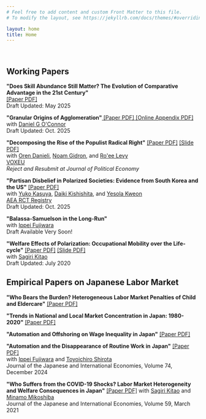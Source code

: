 ```yaml
---
# Feel free to add content and custom Front Matter to this file.
# To modify the layout, see https://jekyllrb.com/docs/themes/#overriding-theme-defaults

layout: home
title: Home
---
```

<br>

## Working Papers

**"Does Skill Abundance Still Matter? The Evolution of Comparative Advantage in the 21st Century"**<a href="/files/research/KIKUCHI-skill-trade.pdf" target="_blank"> <br>
 [Paper PDF]</a><br>
 Draft Updated: May 2025<br>

**"Granular Origins of Agglomeration"**<a href="/files/research/KIKUCHI-OCONNOR-granular-spatial.pdf" target="_blank"> [Paper PDF]</a><a href="/files/research/KIKUCHI-OCONNOR-granular-spatial-OnlineApp.pdf" target="_blank"> [Online Appendix PDF]</a><br>
with  <a href="https://www.danielgoconnor.com" target="_blank">Daniel G O'Connor</a><br>
Draft Updated: Oct. 2025<br>

**"Decomposing the Rise of the Populist Radical Right"** <a href="/files/research/DGKL-Populism.pdf" target="_blank">[Paper PDF]</a>
<a href="/files/research/slide-DGKL-Populism.pdf" target="_blank">[Slide PDF]</a><br>
with <a href="https://www.orendanieli.com/home" target="_blank">Oren Danieli</a>, 
<a href="https://noamgidron.com/" target="_blank">Noam Gidron</a>, 
and <a href="https://www.roeelevy.com/" target="_blank">Ro'ee Levy</a><br>
 <a href="https://cepr.org/voxeu/columns/decomposing-rise-populist-radical-right-how-changes-priorities-explain-electoral" target="_blank">VOXEU</a><br>
*Reject and Resubmit at Journal of Political Economy* <br>

**"Partisan Disbelief in Polarized Societies: Evidence from South Korea and the US"** <a href="/files/research/KKKK-partisan-disbelief.pdf" target="_blank">[Paper PDF]</a><br>
with  <a href="https://yukokasuya.com/" target="_blank">Yuko Kasuya</a>, <a href="https://sites.google.com/site/kishishitaecon/" target="_blank">Daiki Kishishita</a>, and <a href="https://yesolakweon.github.io/" target="_blank">Yesola Kweon</a> <br>
<a href="https://www.socialscienceregistry.org/trials/16557" target="_blank">AEA RCT Registry</a><br>
Draft Updated: Oct. 2025 <br>

**"Balassa-Samuelson in the Long-Run"** <br>
with <a href="https://sites.google.com/site/ippeifujiwara/" target="_blank">Ippei Fujiwara</a> <br>
Draft Available Very Soon!<br>

**"Welfare Effects of Polarization: Occupational Mobility over the Life-cycle"** <a href="/files/research/KK-ROBOT.pdf" target="_blank">[Paper PDF]</a> <a href="/files/research/slide-KK-ROBOT.pdf" target="_blank">[Slide PDF]</a><br>
with <a href="https://sites.google.com/site/sagirikitao/home" target="_blank">Sagiri Kitao</a><br>
Draft Updated: July 2020<br>

## Empirical Papers on Japanese Labor Market

**"Who Bears the Burden? Heterogeneous Labor Market Penalties of Child and Eldercare"** <a href="/files/research/KIKUCHI_LTC_Penalty.pdf" target="_blank">[Paper PDF]</a><br>

**"Trends in National and Local Market Concentration in Japan: 1980-2020"** <a href="/files/research/KIKUCHI_JPN_concentration.pdf" target="_blank">[Paper PDF]</a><br>

**"Automation and Offshoring on Wage Inequality in Japan"** <a href="/files/research/KIKUCHI_JPN_techtrade_ineq.pdf" target="_blank">[Paper PDF]</a><br>

**"Automation and the Disappearance of Routine Work in Japan"**
<a href="/files/research/FKS-robot-japan.pdf" target="_blank">[Paper PDF]</a><br>
with <a href="https://sites.google.com/site/ippeifujiwara/" target="_blank">Ippei Fujiwara</a> and <a href="https://researchmap.jp/81332791111?lang=en" target="_blank">Toyoichiro Shirota</a><br>
Journal of the Japanese and International Economies, Volume 74, December 2024 <br>


**"Who Suffers from the COVID-19 Shocks? Labor Market Heterogeneity and Welfare Consequences in Japan"**
 <a href="/files/research/KKM-COVID19.pdf" target="_blank">[Paper PDF]</a>
with  <a href="https://sites.google.com/site/sagirikitao/home" target="_blank">Sagiri Kitao</a> and
 <a href="https://sites.google.com/view/minamomikoshiba/home" target="_blank">Minamo Mikoshiba</a><br>
Journal of the Japanese and International Economies, Volume 59, March 2021 <br>